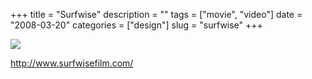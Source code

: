 +++
title = "Surfwise"
description = ""
tags = ["movie", "video"]
date = "2008-03-20"
categories = ["design"]
slug = "surfwise"
+++


 

  <div id="screens-thumbs" class="clearfix">
    <div class="txt-center" id="design-submission"><a href="http://www.surfwisefilm.com/"><img id='bluga-thumbnail-803' class='bluga-thumbnail large' src='http://media.konigi.com/bluga/
wt47f27791b2e40_0.jpg'/></a></div>  
  </div>   
<p><a href="http://www.surfwisefilm.com/">http://www.surfwisefilm.com/</a></p>




